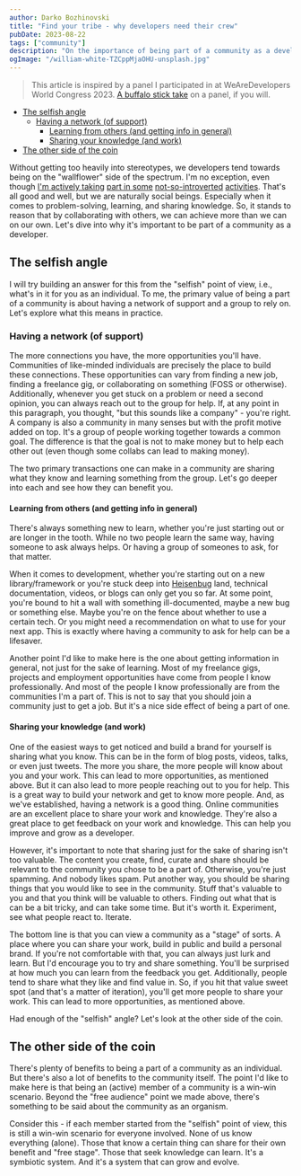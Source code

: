 ```yaml
---
author: Darko Bozhinovski
title: "Find your tribe - why developers need their crew"
pubDate: 2023-08-22
tags: ["community"]
description: "On the importance of being part of a community as a developer."
ogImage: "/william-white-TZCppMjaOHU-unsplash.jpg"
---
```


> This article is inspired by a panel I participated in at WeAreDevelopers World Congress 2023. [A buffalo stick take](https://jason.energy/effective-devrel-buffalo-stick/) on a panel, if you will.

- [The selfish angle](#the-selfish-angle)
  - [Having a network (of support)](#having-a-network-of-support)
    - [Learning from others (and getting info in general)](#learning-from-others-and-getting-info-in-general)
    - [Sharing your knowledge (and work)](#sharing-your-knowledge-and-work)
- [The other side of the coin](#the-other-side-of-the-coin)

Without getting too heavily into stereotypes, we developers tend towards being on the "wallflower" side of the spectrum. I'm no exception, even though [I'm actively taking](https://beerjs.mk) [part in some](https://codepub.dev) [not-so-introverted](https://deved.mk) [activities](https://www.youtube.com/channel/UCtCyVHiEXMOHaVGbnKuU4VA). That's all good and well, but we are naturally social beings. Especially when it comes to problem-solving, learning, and sharing knowledge. So, it stands to reason that by collaborating with others, we can achieve more than we can on our own. Let's dive into why it's important to be part of a community as a developer.

## The selfish angle

I will try building an answer for this from the "selfish" point of view, i.e., what's in it for you as an individual. To me, the primary value of being a part of a community is about having a network of support and a group to rely on. Let's explore what this means in practice.

### Having a network (of support)

The more connections you have, the more opportunities you'll have. Communities of like-minded individuals are precisely the place to build these connections. These opportunities can vary from finding a new job, finding a freelance gig, or collaborating on something (FOSS or otherwise). Additionally, whenever you get stuck on a problem or need a second opinion, you can always reach out to the group for help. If, at any point in this paragraph, you thought, "but this sounds like a company" - you're right. A company is also a community in many senses but with the profit motive added on top. It's a group of people working together towards a common goal. The difference is that the goal is not to make money but to help each other out (even though some collabs can lead to making money).

The two primary transactions one can make in a community are sharing what they know and learning something from the group. Let's go deeper into each and see how they can benefit you.

#### Learning from others (and getting info in general)

There's always something new to learn, whether you're just starting out or are longer in the tooth. While no two people learn the same way, having someone to ask always helps. Or having a group of someones to ask, for that matter.

When it comes to development, whether you're starting out on a new library/framework or you're stuck deep into [Heisenbug](https://en.wikipedia.org/wiki/Heisenbug) land, technical documentation, videos, or blogs can only get you so far. At some point, you're bound to hit a wall with something ill-documented, maybe a new bug or something else. Maybe you're on the fence about whether to use a certain tech. Or you might need a recommendation on what to use for your next app. This is exactly where having a community to ask for help can be a lifesaver.

Another point I'd like to make here is the one about getting information in general, not just for the sake of learning. Most of my freelance gigs, projects and employment opportunities have come from people I know professionally. And most of the people I know professionally are from the communities I'm a part of. This is not to say that you should join a community just to get a job. But it's a nice side effect of being a part of one.

#### Sharing your knowledge (and work)

One of the easiest ways to get noticed and build a brand for yourself is sharing what you know. This can be in the form of blog posts, videos, talks, or even just tweets. The more you share, the more people will know about you and your work. This can lead to more opportunities, as mentioned above. But it can also lead to more people reaching out to you for help. This is a great way to build your network and get to know more people. And, as we've established, having a network is a good thing. Online communities are an excellent place to share your work and knowledge. They're also a great place to get feedback on your work and knowledge. This can help you improve and grow as a developer.

However, it's important to note that sharing just for the sake of sharing isn't too valuable. The content you create, find, curate and share should be relevant to the community you chose to be a part of. Otherwise, you're just spamming. And nobody likes spam. Put another way, you should be sharing things that you would like to see in the community. Stuff that's valuable to you and that you think will be valuable to others. Finding out what that is can be a bit tricky, and can take some time. But it's worth it. Experiment, see what people react to. Iterate.

The bottom line is that you can view a community as a "stage" of sorts. A place where you can share your work, build in public and build a personal brand. If you're not comfortable with that, you can always just lurk and learn. But I'd encourage you to try and share something. You'll be surprised at how much you can learn from the feedback you get. Additionally, people tend to share what they like and find value in. So, if you hit that value sweet spot (and that's a matter of iteration), you'll get more people to share your work. This can lead to more opportunities, as mentioned above.

Had enough of the "selfish" angle? Let's look at the other side of the coin.

## The other side of the coin

There's plenty of benefits to being a part of a community as an individual. But there's also a lot of benefits to the community itself. The point I'd like to make here is that being an (active) member of a community is a win-win scenario. Beyond the "free audience" point we made above, there's something to be said about the community as an organism.

Consider this - if each member started from the "selfish" point of view, this is still a win-win scenario for everyone involved. None of us know everything (alone). Those that know a certain thing can share for their own benefit and "free stage". Those that seek knowledge can learn. It's a symbiotic system. And it's a system that can grow and evolve.
